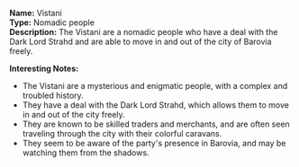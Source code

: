 

**Name:** Vistani  
**Type:** Nomadic people  
**Description:** The Vistani are a nomadic people who have a deal with the Dark Lord Strahd and are able to move in and out of the city of Barovia freely.

**Interesting Notes:**

- The Vistani are a mysterious and enigmatic people, with a complex and troubled history.
- They have a deal with the Dark Lord Strahd, which allows them to move in and out of the city freely.
- They are known to be skilled traders and merchants, and are often seen traveling through the city with their colorful caravans.
- They seem to be aware of the party's presence in Barovia, and may be watching them from the shadows.